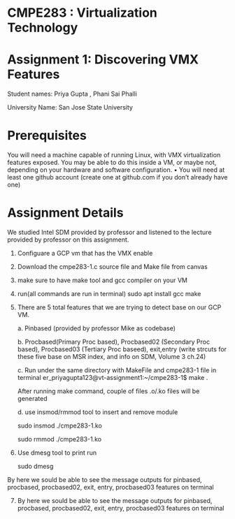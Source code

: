
# CMPE283 : Virtualization Technology

# Assignment 1: Discovering VMX Features

 Student names: Priya Gupta , Phani Sai Phalli

 University Name: San Jose State University

# Prerequisites

You will need a machine capable of running Linux, with VMX virtualization features exposed.
You may be able to do this inside a VM, or maybe not, depending on your hardware and software configuration. • You will need at least one github account (create one at github.com if you don’t already have one)

# Assignment Details

We studied Intel SDM provided by professor and listened to the lecture provided by professor on this assignment.

 1. Configuare a GCP vm that has the VMX enable
 
  2. Download the cmpe283-1.c source file and Make file from canvas 
  
  3. make sure to have make tool and gcc compiler on your VM 
  
  4. run(all commands are run in terminal) 
     sudo apt install gcc make 
     
  5. There are 5 total features that we are trying to detect base on our GCP VM.
  
     a. Pinbased (provided by professor Mike as codebase) 

     b. Procbased(Primary Proc based), Procbased02 (Secondary Proc based), Procbased03 (Tertiary Proc baseed), exit,entry (write strcuts for these five base on MSR index, and info on SDM, Volume 3 ch.24)

     c. Run under the same directory with MakeFile and cmpe283-1 file in terminal er_priyagupta123@vt-assignment1:~/cmpe283-1$ make .
   
        After running make command, couple of files .o/.ko files will be generated
   
     d. use insmod/rmmod tool to insert and remove module 
     
     sudo insmod ./cmpe283-1.ko 
     
     sudo rmmod ./cmpe283-1.ko

6. Use dmesg tool to print run
    
    sudo dmesg

By here we sould be able to see the message outputs for pinbased, procbased, procbased02, exit, entry, procbased03 features on terminal
    
 7. By here we sould be able to see the message outputs for pinbased, procbased, procbased02, exit, entry, procbased03 features on terminal
    
   
     
   


